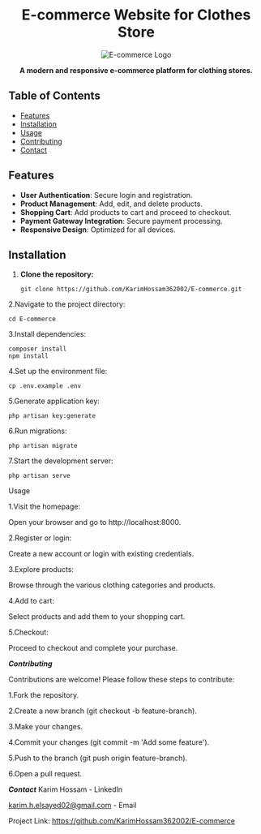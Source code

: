 ﻿<h1 align="center">E-commerce Website for Clothes Store</h1>

<p align="center">
  <img src="https://d.top4top.io/p_3101k3svy1.png" alt="E-commerce Logo">
</p>

<p align="center">
  <strong>A modern and responsive e-commerce platform for clothing stores.</strong>
</p>

## Table of Contents
- [Features](#features)
- [Installation](#installation)
- [Usage](#usage)
- [Contributing](#contributing)
- [Contact](#contact)

## Features
- **User Authentication**: Secure login and registration.
- **Product Management**: Add, edit, and delete products.
- **Shopping Cart**: Add products to cart and proceed to checkout.
- **Payment Gateway Integration**: Secure payment processing.
- **Responsive Design**: Optimized for all devices.

## Installation
1. **Clone the repository:**
   ```
   git clone https://github.com/KarimHossam362002/E-commerce.git
   
   ```
   
2.Navigate to the project directory:

```
cd E-commerce

```


3.Install dependencies:

```
composer install
npm install

```

4.Set up the environment file:

```
cp .env.example .env

```

5.Generate application key:

```
php artisan key:generate

```

6.Run migrations:

```
php artisan migrate

```

7.Start the development server:

```
php artisan serve

```


Usage

1.Visit the homepage:

Open your browser and go to http://localhost:8000.

2.Register or login:

Create a new account or login with existing credentials.

3.Explore products:

Browse through the various clothing categories and products.

4.Add to cart:

Select products and add them to your shopping cart.

5.Checkout:

Proceed to checkout and complete your purchase.

***Contributing***

Contributions are welcome! Please follow these steps to contribute:

1.Fork the repository.

2.Create a new branch (git checkout -b feature-branch).

3.Make your changes.

4.Commit your changes (git commit -m 'Add some feature').

5.Push to the branch (git push origin feature-branch).

6.Open a pull request.


***Contact***
Karim Hossam - LinkedIn

karim.h.elsayed02@gmail.com - Email


Project Link: https://github.com/KarimHossam362002/E-commerce

